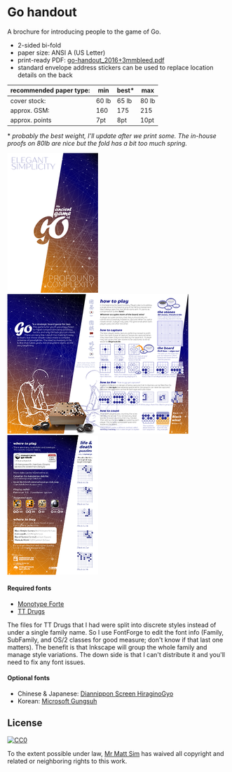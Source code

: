 # Go handout

A brochure for introducing people to the game of Go.

* 2-sided bi-fold
* paper size: ANSI A (US Letter)
* print-ready PDF: [go-handout_2016+3mmbleed.pdf](https://github.com/MrMattSim/go-handout/raw/master/go-handout_2016+3mmbleed.pdf)
* standard envelope address stickers can be used to replace location details on the back

|recommended paper type: | min| best* | max |
|---|---|---|---|
| cover stock: | 60 lb | 65 lb | 80 lb |
| approx. GSM: | 160  | 175 | 215 |
| approx. points| 7pt | 8pt | 10pt |

\* _probably the best weight, I'll update after we print some. The in-house proofs on 80lb are nice but the fold has a bit too much spring._

![front](go-handout_front.png  "front") ![interior](go-handout_interior.png  "interior") ![back](go-handout_back.png  "back")

#### Required fonts
* [Monotype Forte](https://www.myfonts.com/fonts/type-type/tt-drugs/)
* [TT Drugs](https://www.myfonts.com/fonts/type-type/tt-drugs/)

The files for TT Drugs that I had were split into discrete styles instead of under a single family name. So I use FontForge to edit the font info (Family, SubFamily, and OS/2 classes for good measure; don't know if that last one matters). The benefit is that Inkscape will group the whole family and manage style variations. The down side is that I can't distribute it and you'll need to fix any font issues.

#### Optional fonts
* Chinese & Japanese: [Diannippon Screen HiraginoGyo](http://www.screen-hiragino.jp/lineup/hgyo/)
* Korean: [Microsoft Gungsuh](https://www.microsoft.com/typography/fonts/family.aspx?FID=358)


## License
[![CC0](http://mirrors.creativecommons.org/presskit/buttons/88x31/svg/cc-zero.svg)](https://creativecommons.org/publicdomain/zero/1.0/)

To the extent possible under law, [Mr Matt Sim](http://perceptual.space) has waived all copyright and related or neighboring rights to this work.
